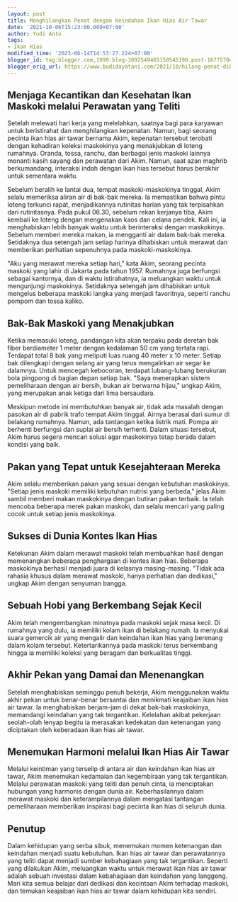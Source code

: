 ```yaml
---
layout: post
title: Menghilangkan Penat dengan Keindahan Ikan Hias Air Tawar
date: '2021-10-06T15:23:00.000+07:00'
author: Yudi Anto
tags:
- Ikan Hias
modified_time: '2023-06-14T14:53:27.224+07:00'
blogger_id: tag:blogger.com,1999:blog-3092549465158545190.post-1677570457289719959
blogger_orig_url: https://www.budidayatani.com/2021/10/hilang-penat-dibuai-sang-ratu.html
---
```


<h2>Menjaga Kecantikan dan Kesehatan Ikan Maskoki melalui Perawatan yang Teliti</h2><p>Setelah melewati hari kerja yang melelahkan, saatnya bagi para karyawan untuk beristirahat dan menghilangkan kepenatan. Namun, bagi seorang pecinta ikan hias air tawar bernama Akim, kepenatan tersebut terobati dengan kehadiran koleksi maskokinya yang menakjubkan di loteng rumahnya. Oranda, tossa, ranchu, dan berbagai jenis maskoki lainnya menanti kasih sayang dan perawatan dari Akim. Namun, saat azan maghrib berkumandang, interaksi indah dengan ikan hias tersebut harus berakhir untuk sementara waktu.</p><p>Sebelum beralih ke lantai dua, tempat maskoki-maskokinya tinggal, Akim selalu memeriksa aliran air di bak-bak mereka. Ia memastikan bahwa pintu loteng terkunci rapat, menjadikannya rutinitas harian yang tak terpisahkan dari rutinitasnya. Pada pukul 06.30, sebelum rekan kerjanya tiba, Akim kembali ke loteng dengan mengenakan kaos dan celana pendek. Kali ini, ia menghabiskan lebih banyak waktu untuk berinteraksi dengan maskokinya. Sebelum memberi mereka makan, ia mengganti air dalam bak-bak mereka. Setidaknya dua setengah jam setiap harinya dihabiskan untuk merawat dan memberikan perhatian sepenuhnya pada maskoki-maskokinya.</p><p>"Aku yang merawat mereka setiap hari," kata Akim, seorang pecinta maskoki yang lahir di Jakarta pada tahun 1957. Rumahnya juga berfungsi sebagai kantornya, dan di waktu istirahatnya, ia meluangkan waktu untuk mengunjungi maskokinya. Setidaknya setengah jam dihabiskan untuk mengelus beberapa maskoki langka yang menjadi favoritnya, seperti ranchu pompom dan tossa kaliko.</p><h2>Bak-Bak Maskoki yang Menakjubkan</h2><p>Ketika memasuki loteng, pandangan kita akan terpaku pada deretan bak fiber berdiameter 1 meter dengan kedalaman 50 cm yang tertata rapi. Terdapat total 8 bak yang meliputi luas ruang 40 meter x 10 meter. Setiap bak dilengkapi dengan selang air yang terus mengalirkan air segar ke dalamnya. Untuk mencegah kebocoran, terdapat lubang-lubang berukuran bola pingpong di bagian depan setiap bak. "Saya menerapkan sistem pemeliharaan dengan air bersih, bukan air berwarna hijau," ungkap Akim, yang merupakan anak ketiga dari lima bersaudara.</p><p>Meskipun metode ini membutuhkan banyak air, tidak ada masalah dengan pasokan air di pabrik trafo tempat Akim tinggal. Airnya berasal dari sumur di belakang rumahnya. Namun, ada tantangan ketika listrik mati. Pompa air berhenti berfungsi dan suplai air bersih terhenti. Dalam situasi tersebut, Akim harus segera mencari solusi agar maskokinya tetap berada dalam kondisi yang baik.</p><h2>Pakan yang Tepat untuk Kesejahteraan Mereka</h2><p>Akim selalu memberikan pakan yang sesuai dengan kebutuhan maskokinya. "Setiap jenis maskoki memiliki kebutuhan nutrisi yang berbeda," jelas Akim sambil memberi makan maskokinya dengan butiran pakan terbaik. Ia telah mencoba beberapa merek pakan maskoki, dan selalu mencari yang paling cocok untuk setiap jenis maskokinya.</p><h2>Sukses di Dunia Kontes Ikan Hias</h2><p>Ketekunan Akim dalam merawat maskoki telah membuahkan hasil dengan memenangkan beberapa penghargaan di kontes ikan hias. Beberapa maskokinya berhasil menjadi juara di kelasnya masing-masing. "Tidak ada rahasia khusus dalam merawat maskoki, hanya perhatian dan dedikasi," ungkap Akim dengan senyuman bangga.</p><h2>Sebuah Hobi yang Berkembang Sejak Kecil</h2><p>Akim telah mengembangkan minatnya pada maskoki sejak masa kecil. Di rumahnya yang dulu, ia memiliki kolam ikan di belakang rumah. Ia menyukai suara gemercik air yang mengalir dan keindahan ikan hias yang berenang dalam kolam tersebut. Ketertarikannya pada maskoki terus berkembang hingga ia memiliki koleksi yang beragam dan berkualitas tinggi.</p><h2>Akhir Pekan yang Damai dan Menenangkan</h2><p>Setelah menghabiskan seminggu penuh bekerja, Akim menggunakan waktu akhir pekan untuk benar-benar bersantai dan menikmati keajaiban ikan hias air tawar. Ia menghabiskan berjam-jam di dekat bak-bak maskokinya, memandangi keindahan yang tak tergantikan. Kelelahan akibat pekerjaan seolah-olah lenyap begitu ia merasakan kedekatan dan ketenangan yang diciptakan oleh keberadaan ikan hias air tawar.</p><h2>Menemukan Harmoni melalui Ikan Hias Air Tawar</h2><p>Melalui keintiman yang terselip di antara air dan keindahan ikan hias air tawar, Akim menemukan kedamaian dan kegembiraan yang tak tergantikan. Melalui perawatan maskoki yang teliti dan penuh cinta, ia menciptakan hubungan yang harmonis dengan dunia air. Keberhasilannya dalam merawat maskoki dan keterampilannya dalam mengatasi tantangan pemeliharaan memberikan inspirasi bagi pecinta ikan hias di seluruh dunia.</p><h2>Penutup</h2><p>Dalam kehidupan yang serba sibuk, menemukan momen ketenangan dan keindahan menjadi suatu kebutuhan. Ikan hias air tawar dan perawatannya yang teliti dapat menjadi sumber kebahagiaan yang tak tergantikan. Seperti yang dilakukan Akim, meluangkan waktu untuk merawat ikan hias air tawar adalah sebuah investasi dalam kebahagiaan dan keindahan yang langgeng. Mari kita semua belajar dari dedikasi dan kecintaan Akim terhadap maskoki, dan temukan keajaiban ikan hias air tawar dalam kehidupan kita sendiri.</p>